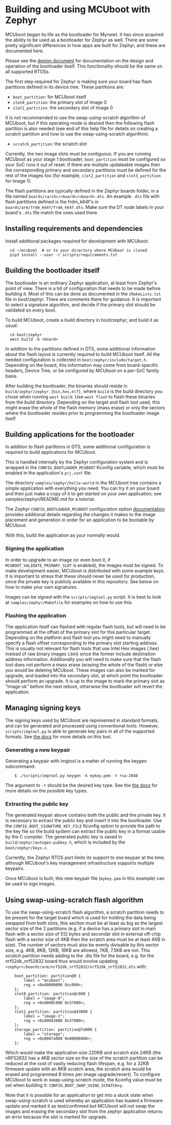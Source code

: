 # Building and using MCUboot with Zephyr

MCUboot began its life as the bootloader for Mynewt.  It has since
acquired the ability to be used as a bootloader for Zephyr as well.
There are some pretty significant differences in how apps are built
for Zephyr, and these are documented here.

Please see the [design document](design.md) for documentation on the design
and operation of the bootloader itself. This functionality should be the same
on all supported RTOSs.

The first step required for Zephyr is making sure your board has flash
partitions defined in its device tree. These partitions are:

- `boot_partition`: for MCUboot itself
- `slot0_partition`: the primary slot of Image 0
- `slot1_partition`: the secondary slot of Image 0

It is not recommended to use the swap-using-scratch algorithm of MCUboot, but
if this operating mode is desired then the following flash partition is also
needed (see end of this help file for details on creating a scratch partition
and how to use the swap-using-scratch algorithm):

- `scratch_partition`: the scratch slot

Currently, the two image slots must be contiguous. If you are running
MCUboot as your stage 1 bootloader, `boot_partition` must be configured
so your SoC runs it out of reset. If there are multiple updateable images
then the corresponding primary and secondary partitions must be defined for
the rest of the images too (for example, `slot2_partition` and
`slot3_partition` for Image 1).

The flash partitions are typically defined in the Zephyr boards folder, in a
file named `boards/<arch>/<board>/<board>.dts`. An example `.dts` file with
flash partitions defined is the frdm_k64f's in
`boards/arm/frdm_k64f/frdm_k64f.dts`. Make sure the DT node labels in your board's
`.dts` file match the ones used there.

## Installing requirements and dependencies

Install additional packages required for development with MCUboot:

```
  cd ~/mcuboot  # or to your directory where MCUboot is cloned
  pip3 install --user -r scripts/requirements.txt
```

## Building the bootloader itself

The bootloader is an ordinary Zephyr application, at least from
Zephyr's point of view.  There is a bit of configuration that needs to
be made before building it.  Most of this can be done as documented in
the `CMakeLists.txt` file in boot/zephyr.  There are comments there for
guidance.  It is important to select a signature algorithm, and decide
if the primary slot should be validated on every boot.

To build MCUboot, create a build directory in boot/zephyr, and build
it as usual:

```
  cd boot/zephyr
  west build -b <board>
```

In addition to the partitions defined in DTS, some additional
information about the flash layout is currently required to build
MCUboot itself. All the needed configuration is collected in
`boot/zephyr/include/target.h`. Depending on the board, this information
may come from board-specific headers, Device Tree, or be configured by
MCUboot on a per-SoC family basis.

After building the bootloader, the binaries should reside in
`build/zephyr/zephyr.{bin,hex,elf}`, where `build` is the build
directory you chose when running `west build`. Use `west flash`
to flash these binaries from the build directory. Depending
on the target and flash tool used, this might erase the whole of the flash
memory (mass erase) or only the sectors where the bootloader resides prior to
programming the bootloader image itself.

## Building applications for the bootloader

In addition to flash partitions in DTS, some additional configuration
is required to build applications for MCUboot.

This is handled internally by the Zephyr configuration system and is wrapped
in the `CONFIG_BOOTLOADER_MCUBOOT` Kconfig variable, which must be enabled in
the application's `prj.conf` file.

The directory `samples/zephyr/hello-world` in the MCUboot tree contains
a simple application with everything you need. You can try it on your
board and then just make a copy of it to get started on your own
application; see samples/zephyr/README.md for a tutorial.

The Zephyr `CONFIG_BOOTLOADER_MCUBOOT` configuration option
[documentation](http://docs.zephyrproject.org/reference/kconfig/CONFIG_BOOTLOADER_MCUBOOT.html)
provides additional details regarding the changes it makes to the image
placement and generation in order for an application to be bootable by
MCUboot.

With this, build the application as your normally would.

### Signing the application

In order to upgrade to an image (or even boot it, if
`MCUBOOT_VALIDATE_PRIMARY_SLOT` is enabled), the images must be signed.
To make development easier, MCUboot is distributed with some example
keys.  It is important to stress that these should never be used for
production, since the private key is publicly available in this
repository.  See below on how to make your own signatures.

Images can be signed with the `scripts/imgtool.py` script.  It is best
to look at `samples/zephyr/Makefile` for examples on how to use this.

### Flashing the application

The application itself can flashed with regular flash tools, but will
need to be programmed at the offset of the primary slot for this particular
target. Depending on the platform and flash tool you might need to manually
specify a flash offset corresponding to the primary slot starting address. This
is usually not relevant for flash tools that use Intel Hex images (.hex) instead
of raw binary images (.bin) since the former include destination address
information. Additionally you will need to make sure that the flash tool does
not perform a mass erase (erasing the whole of the flash) or else you would be
deleting MCUboot.
These images can also be marked for upgrade, and loaded into the secondary slot,
at which point the bootloader should perform an upgrade.  It is up to
the image to mark the primary slot as "image ok" before the next reboot,
otherwise the bootloader will revert the application.

## Managing signing keys

The signing keys used by MCUboot are represented in standard formats,
and can be generated and processed using conventional tools.  However,
`scripts/imgtool.py` is able to generate key pairs in all of the
supported formats.  See [the docs](imgtool.md) for more details on
this tool.

### Generating a new keypair

Generating a keypair with imgtool is a matter of running the keygen
subcommand:

```
    $ ./scripts/imgtool.py keygen -k mykey.pem -t rsa-2048
```

The argument to `-t` should be the desired key type.  See the
[the docs](imgtool.md) for more details on the possible key types.

### Extracting the public key

The generated keypair above contains both the public and the private
key.  It is necessary to extract the public key and insert it into the
bootloader.  Use the ``CONFIG_BOOT_SIGNATURE_KEY_FILE`` Kconfig option to
provide the path to the key file so the build system can extract
the public key in a format usable by the C compiler.
The generated public key is saved in `build/zephyr/autogen-pubkey.h`, which is included
by the `boot/zephyr/keys.c`.

Currently, the Zephyr RTOS port limits its support to one keypair at the time,
although MCUboot's key management infrastructure supports multiple keypairs.

Once MCUboot is built, this new keypair file (`mykey.pem` in this
example) can be used to sign images.

## Using swap-using-scratch flash algorithm

To use the swap-using-scratch flash algorithm, a scratch partition needs to be
present for the target board which is used for holding the data being swapped
from both slots, this section must be at least as big as the largest sector
size of the 2 partitions (e.g. if a device has a primary slot in main flash
with a sector size of 512 bytes and secondar slot in external off-chip flash
with a sector size of 4KB then the scratch area must be at least 4KB in size).
The number of sectors must also be evenly divisable by this sector size, e.g.
4KB, 8KB, 12KB, 16KB are allowed, 7KB, 7.5KB are not. This scratch partition
needs adding to the .dts file for the board, e.g. for the nrf52dk_nrf52832
board thus would involve updating
`<zephyr>/boards/arm/nrf52dk_nrf52832/nrf52dk_nrf52832.dts` with:

```
    boot_partition: partition@0 {
        label = "mcuboot";
        reg = <0x00000000 0xc000>;
    };
    slot0_partition: partition@c000 {
        label = "image-0";
        reg = <0x0000C000 0x37000>;
    };
    slot1_partition: partition@43000 {
        label = "image-1";
        reg = <0x00043000 0x37000>;
    };
    storage_partition: partition@7a000 {
        label = "storage";
        reg = <0x0007a000 0x00006000>;
    };
```

Which would make the application size 220KB and scratch size 24KB (the nRF52832
has a 4KB sector size so the size of the scratch partition can be reduced at
the cost of vastly reducing flash lifespan, e.g. for a 32KB firmware update
with an 8KB scratch area, the scratch area would be erased and programmed 8
times per image upgrade/revert). To configure MCUboot to work in
swap-using-scratch mode, the Kconfig value must be set when building it:
`CONFIG_BOOT_SWAP_USING_SCRATCH=y`.

Note that it is possible for an application to get into a stuck state when
swap-using-scratch is used whereby an application has loaded a firmware update
and marked it as test/confirmed but MCUboot will not swap the images and
erasing the secondary slot from the zephyr application returns an error
because the slot is marked for upgrade.
